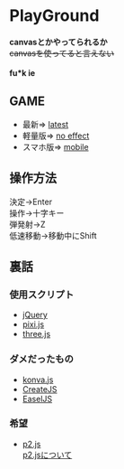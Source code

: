 # PlayGround

**canvasとかやってられるか**<br>
~~canvasを使ってると言えない~~<br>
<br>
**fu\*k ie**

## GAME
* 最新=>
[latest](https://akatsuki1910.github.io/PlayGround/pixi/main.html)<br>
* 軽量版=>
[no effect](https://akatsuki1910.github.io/PlayGround/no_eff/main.html)<br>
* スマホ版=>
[mobile](https://akatsuki1910.github.io/PlayGround/mobile/main.html)<br>

## 操作方法
決定→Enter<br>
操作→十字キー<br>
弾発射→Z<br>
低速移動→移動中にShift<br>

## 裏話
### 使用スクリプト
* [jQuery](https://jquery.com/)
* [pixi.js](http://www.pixijs.com/)
* [three.js](https://threejs.org)

### ダメだったもの
* [konva.js](https://konvajs.org/)
* [CreateJS](https://createjs.com/)
* [EaselJS](https://www.createjs.com/easeljs)

### 希望
* [p2.js](https://github.com/schteppe/p2.js)<br>
[p2.jsについて](https://blog.applibot.co.jp/2017/09/06/p2-js/)
